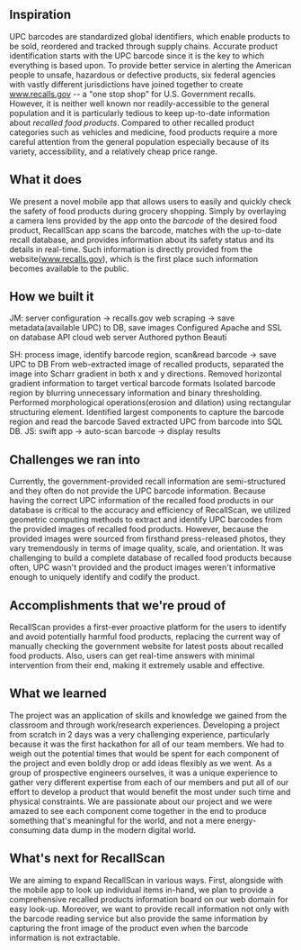 ## Inspiration
UPC barcodes are standardized global identifiers, which enable products to be sold, reordered and tracked through supply chains.  Accurate product identification starts with the UPC barcode since it is the key to which everything is based upon. To provide better service in alerting the American people to unsafe, hazardous or defective products, six federal agencies with vastly different jurisdictions have joined together to create www.recalls.gov -- a "one stop shop" for U.S. Government recalls.
However, it is neither well known nor readily-accessible to the general population and it is particularly tedious to keep up-to-date information about _recalled food products_. Compared to other recalled product categories such as vehicles and medicine, food products require a more careful attention from the general population especially because of its variety, accessibility, and a relatively cheap price range. 

## What it does
We present a novel mobile app that allows users to easily and quickly check the safety of food products during grocery shopping. Simply by overlaying a camera lens provided by the app onto the _barcode_ of the desired food product, RecallScan app scans the barcode, matches with the up-to-date recall database, and provides information about its safety status and its details in real-time. Such information is directly provided from the website(www.recalls.gov), which is the first place such information becomes available to the public.

## How we built it
JM: server configuration → recalls.gov web scraping → save metadata(available UPC) to DB, save images 
Configured Apache and SSL on database API cloud web server
Authored python Beauti




SH: process image, identify barcode region, scan&read barcode → save UPC to DB
From web-extracted image of recalled products, separated the image into Scharr gradient in both x and y directions.
Removed horizontal gradient information to target vertical barcode formats
Isolated barcode region by blurring unnecessary information and binary thresholding. 
Performed morphological operations(erosion and dilation) using rectangular structuring element.
Identified largest components to capture the barcode region and read the barcode
Saved extracted UPC from barcode into SQL DB.
JS: swift app → auto-scan barcode → display results



## Challenges we ran into
Currently, the government-provided recall information are semi-structured and they often do not provide the UPC barcode information. Because having the correct UPC information of the recalled food products in our database is critical to the accuracy and efficiency of RecallScan, we utilized geometric computing methods to extract and identify UPC barcodes from the provided images of recalled food products. However, because the provided images were sourced from firsthand press-released photos, they vary tremendously in terms of image quality, scale, and orientation. It was challenging to build a complete database of recalled food products because often, UPC wasn't provided and the product images weren't informative enough to uniquely identify and codify the product.

## Accomplishments that we're proud of
RecallScan provides a first-ever proactive platform for the users to identify and avoid potentially harmful food products, replacing the current way of manually checking the government website for latest posts about recalled food products. Also, users can get real-time answers with minimal intervention from their end, making it extremely usable and effective.

## What we learned
The project was an application of skills and knowledge we gained from the classroom and through work/research experiences. Developing a project from scratch in 2 days was a very challenging experience, particularly because it was the first hackathon for all of our team members. We had to weigh out the potential times that would be spent for each component of the project and even boldly drop or add ideas flexibly as we went. As a group of prospective engineers ourselves, it was a unique experience to gather very different expertise from each of our members and put all of our effort to develop a product that would benefit the most under such time and physical constraints. We are passionate about our project and we were amazed to see each component come together in the end to produce something that's meaningful for the world, and not a mere energy-consuming data dump in the modern digital world.

## What's next for RecallScan
We are aiming to expand RecallScan in various ways. First, alongside with the mobile app to look up individual items in-hand, we plan to provide a comprehensive recalled products information board on our web domain for easy look-up. Moreover, we want to provide recall information not only with the barcode reading service but also provide the same information by capturing the front image of the product even when the barcode information is not extractable.
